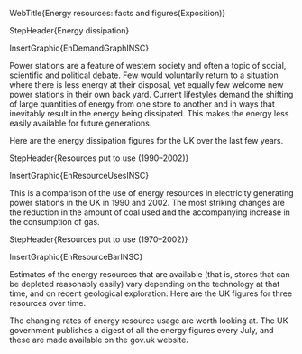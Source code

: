 WebTitle{Energy resources: facts and figures(Exposition)}

StepHeader{Energy dissipation}

InsertGraphic{EnDemandGraphINSC}

Power stations are a feature of western society and often a topic of social, scientific and political debate. Few would voluntarily return to a situation where there is less energy at their disposal, yet equally few welcome new power stations in their own back yard. Current lifestyles demand the shifting of large quantities of energy from one store to another and in ways that inevitably result in the energy being dissipated. This makes the energy less easily available for future generations.

Here are the energy dissipation figures for the UK over the last few years.

StepHeader{Resources put to use (1990&ndash;2002)}

InsertGraphic{EnResourceUsesINSC}

This is a comparison of the use of energy resources in electricity generating power stations in the UK in 1990 and 2002. The most striking changes are the reduction in the amount of coal used and the accompanying increase in the consumption of gas.

StepHeader{Resources put to use (1970&ndash;2002)}

InsertGraphic{EnResourceBarINSC}

Estimates of the energy resources that are available (that is, stores that can be depleted reasonably easily) vary depending on the technology at that time, and on recent geological exploration. Here are the UK figures for three resources over time.

The changing rates of energy resource usage are worth looking at. The UK government publishes a digest of all the energy figures every July, and these are made available on the gov.uk website.

